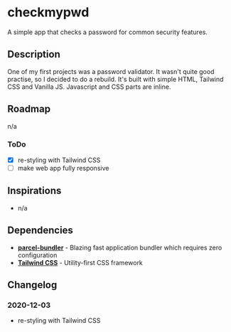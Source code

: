 # checkmypwd

A simple app that checks a password for common security features.

## Description

One of my first projects was a password validator. It wasn't quite good practise, so I decided to do a rebuild. It's built with simple HTML, Tailwind CSS and Vanilla JS. Javascript and CSS parts are inline.

## Roadmap

n/a

### ToDo

-   [x] re-styling with Tailwind CSS
-   [ ] make web app fully responsive

## Inspirations

-   n/a

## Dependencies

-   **[parcel-bundler](https://parceljs.org)** - Blazing fast application bundler which requires zero configuration
-   **[Tailwind CSS](https://tailwindcss.com/)** - Utility-first CSS framework

## Changelog

### 2020-12-03

-   re-styling with Tailwind CSS
